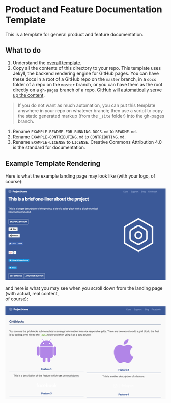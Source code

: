 # Product and Feature Documentation Template

This is a template for general product and feature documentation.

## What to do

1. Understand the [overall template](./TEMPLATE-INFORMATION.md).
1. Copy all the contents of this directory to your repo. This template uses Jekyll, the backend rendering engine for GitHub pages. You can have these docs in a root of a GitHub repo on the `master` branch, in a `docs` folder of a repo on the `master` branch, or you can have them as the root directly on a `gh-pages` branch of a repo. GitHub will [automatically serve up the content](https://github.com/blog/2228-simpler-github-pages-publishing).

  > If you do not want as much automation, you can put this template anywhere in your repo on whatever branch; then use a script to copy the static generated markup (from the `_site` folder) into the gh-pages branch.

1. Rename `EXAMPLE-README-FOR-RUNNING-DOCS.md` to `README.md`.
1. Rename `EXAMPLE-CONTRIBUTING.md` to `CONTRIBUTING.md`.
1. Rename `EXAMPLE-LICENSE` to `LICENSE`. Creative Commons Attribution 4.0 is the standard for documentation.

## Example Template Rendering

Here is what the example landing page may look like (with your logo, of course):

![](./static/images/landing-page-example.png)

and here is what you may see when you scroll down from the landing page (with actual, real content,  
of course):

![](./static/images/after-scrolling-down-example.png)

